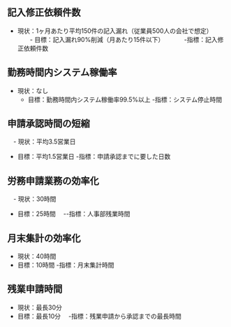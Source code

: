 ## 記入修正依頼件数
- 現状：1ヶ月あたり平均150件の記入漏れ（従業員500人の会社で想定）
　　- 目標：記入漏れ90%削減（月あたり15件以下）
　　　-指標：記入修正依頼件数
## 勤務時間内システム稼働率
 - 現状：なし
   - 目標：勤務時間内システム稼働率99.5%以上
     -指標：システム停止時間
## 申請承認時間の短縮
　- 現状：平均3.5営業日
   - 目標：平均1.5営業日
     -指標：申請承認までに要した日数　
## 労務申請業務の効率化
　- 現状：30時間
   - 目標：25時間
   　--指標：人事部残業時間

## 月末集計の効率化
  - 現状：40時間
   - 目標：10時間
     -指標：月末集計時間
  

## 残業申請時間
  - 現状：最長30分
   - 目標：最長10分
   　-指標：残業申請から承認までの最長時間
